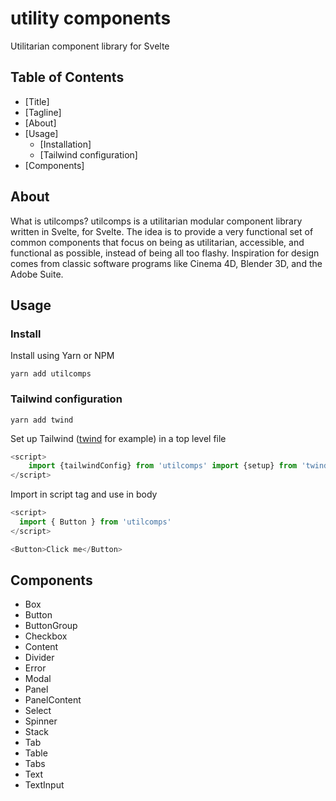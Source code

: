 # utility components

Utilitarian component library for Svelte

## Table of Contents

- [Title]
- [Tagline]
- [About]
- [Usage]
  - [Installation]
  - [Tailwind configuration]
- [Components]

## About

What is utilcomps? utilcomps is a utilitarian modular component library written
in Svelte, for Svelte. The idea is to provide a very functional set of common
components that focus on being as utilitarian, accessible, and functional as
possible, instead of being all too flashy. Inspiration for design comes from
classic software programs like Cinema 4D, Blender 3D, and the Adobe Suite.

## Usage

### Install

Install using Yarn or NPM

    yarn add utilcomps

### Tailwind configuration

    yarn add twind

Set up Tailwind ([twind](https://twind.dev) for example) in a top level file

```javascript
<script>
	import {tailwindConfig} from 'utilcomps' import {setup} from 'twind' setup(tailwindConfig)
</script>
```

Import in script tag and use in body

```javascript
<script>
  import { Button } from 'utilcomps'
</script>

<Button>Click me</Button>
```

## Components

- Box
- Button
- ButtonGroup
- Checkbox
- Content
- Divider
- Error
- Modal
- Panel
- PanelContent
- Select
- Spinner
- Stack
- Tab
- Table
- Tabs
- Text
- TextInput
